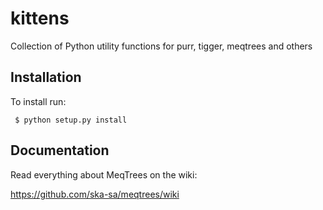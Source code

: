 kittens
=======

Collection of Python utility functions for purr, tigger, meqtrees and others

Installation
------------

To install run:

```shell
 $ python setup.py install
 ```
 
Documentation
-------------

Read everything about MeqTrees on the wiki:

https://github.com/ska-sa/meqtrees/wiki
